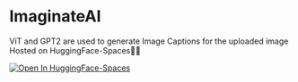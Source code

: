 # ImaginateAI
ViT and GPT2 are used to generate Image Captions for the uploaded image\
Hosted on HuggingFace-Spaces🤗🔽


[![Open In HuggingFace-Spaces](https://huggingface.co/front/assets/huggingface_logo-noborder.svg)](https://huggingface.co/spaces/0xSynapse/Image_captioner)

